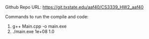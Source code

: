 Github Repo URL: https://git.txstate.edu/aaf40/CS3339_HW2_aaf40

Commands to run the compile and code:
1. g++ Main.cpp -o main.exe
2. ./main.exe 1e+08 1.0



